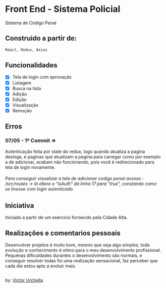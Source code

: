 # Front End - Sistema Policial
Sistema de Código Penal


## Construido a partir de:
```bash
React, Redux, Axios 
```

## Funcionalidades

- [x] Tela de login com aprovação
- [x] Listagem
- [x] Busca na lista
- [x] Adição
- [x] Edição
- [x] Visualização
- [x] Remoção

## Erros
### 07/05 - 1º Commit => 
Autenticação feita por state do redux, logo quando atualiza a pagina desloga, e paginas que atualizam a pagina para carregar como por exemplo a de adicionar, acabam não funcionando, pois você é redirecionado para tela de login novamente.
###### Para conseguir visualizar a tela de adicionar codigo penal acesse : /src/routes -> lá altere o "isAuth" da linha 17 para "true", constando como se tivesse com login autenticado.


## Iniciativa
Iniciado a partir de um exercicio fornecido pela Cidade Alta.

## Realizações e comentarios pessoais
Desenvolver projetos é muito bom, mesmo que seja algo simples, toda evolução e conhecimento é otimo para o meu desenvolvimento profissional. Pequenas dificuldades durantes o desenvolvimento são normais, e conseguir resolver todas foi uma realização sensacional, faz perceber que cada dia estou apto a evoluir mais.


##
by: [Victor Urchella](https://github.com/victorurchella)